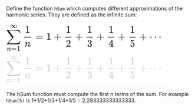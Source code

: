 Define the function `hSum` which computes different approximations of the harmonic series. They are defined as the infinite sum:

![Harmonic Series](./5_harmonic_sum.dark.svg#gh-dark-mode-only)
![Harmonic Series](./5_harmonic_sum.light.svg#gh-light-mode-only)

The hSum function must compute the first n terms of the sum. For example `hSum(5)` is 1+1/2+1/3+1/4+1/5 = 2.283333333333333.

